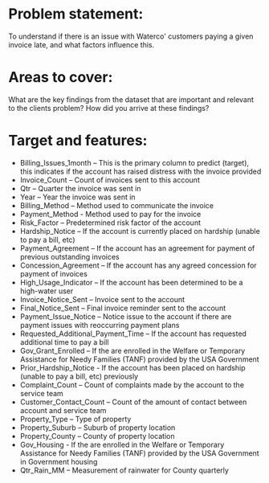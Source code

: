 # Problem statement:
To understand if there is an issue with Waterco' customers paying a given invoice late, and what factors influence this.

# Areas to cover:
What are the key findings from the dataset that are important and relevant to the clients problem?
How did you arrive at these findings?

# Target and features:
* Billing_Issues_1month – This is the primary column to predict (target), this indicates if the account has raised distress with the invoice provided
* Invoice_Count – Count of invoices sent to this account
* Qtr – Quarter the invoice was sent in 
* Year – Year the invoice was sent in 
* Billing_Method – Method used to communicate the invoice 
* Payment_Method - Method used to pay for the invoice 
* Risk_Factor – Predetermined risk factor of the account 
* Hardship_Notice – If the account is currently placed on hardship (unable to pay a bill, etc) 
* Payment_Agreement – If the account has an agreement for payment of previous outstanding invoices
* Concession_Agreement – If the account has any agreed concession for payment of invoices 
* High_Usage_Indicator – If the account has been determined to be a high-water user
* Invoice_Notice_Sent – Invoice sent to the account 
* Final_Notice_Sent – Final invoice reminder sent to the account
* Payment_Issue_Notice – Notice issue to the account if there are payment issues with reoccurring payment plans
* Requested_Additional_Payment_Time – If the account has requested additional time to pay a bill 
* Gov_Grant_Enrolled – If the are enrolled in the Welfare or Temporary Assistance for Needy Families (TANF) provided by the USA Government
* Prior_Hardship_Notice - If the account has been placed on hardship (unable to pay a bill, etc) previously
* Complaint_Count – Count of complaints made by the account to the service team
* Customer_Contact_Count – Count of the amount of contact between account and service team
* Property_Type – Type of property 
* Property_Suburb – Suburb of property location
* Property_County – County of property location
* Gov_Housing - If the are enrolled in the Welfare or Temporary Assistance for Needy Families (TANF) provided by the USA Government in Government housing 
* Qtr_Rain_MM – Measurement of rainwater for County quarterly 

